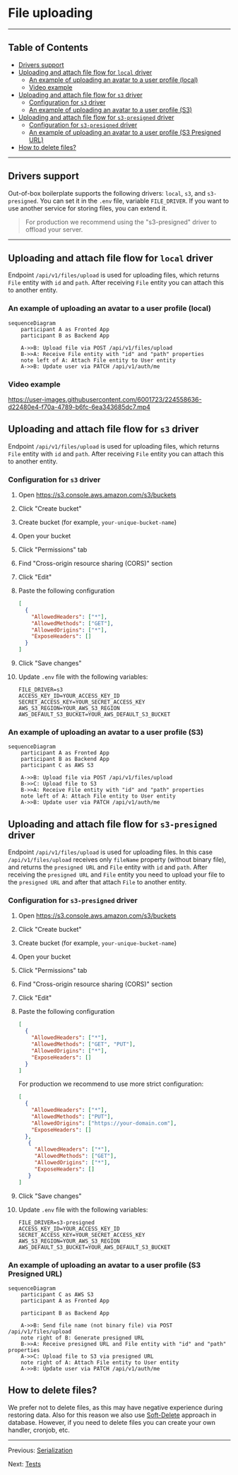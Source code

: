 # File uploading

---

## Table of Contents <!-- omit in toc -->

- [Drivers support](#drivers-support)
- [Uploading and attach file flow for `local` driver](#uploading-and-attach-file-flow-for-local-driver)
  - [An example of uploading an avatar to a user profile (local)](#an-example-of-uploading-an-avatar-to-a-user-profile-local)
  - [Video example](#video-example)
- [Uploading and attach file flow for `s3` driver](#uploading-and-attach-file-flow-for-s3-driver)
  - [Configuration for `s3` driver](#configuration-for-s3-driver)
  - [An example of uploading an avatar to a user profile (S3)](#an-example-of-uploading-an-avatar-to-a-user-profile-s3)
- [Uploading and attach file flow for `s3-presigned` driver](#uploading-and-attach-file-flow-for-s3-presigned-driver)
  - [Configuration for `s3-presigned` driver](#configuration-for-s3-presigned-driver)
  - [An example of uploading an avatar to a user profile (S3 Presigned URL)](#an-example-of-uploading-an-avatar-to-a-user-profile-s3-presigned-url)
- [How to delete files?](#how-to-delete-files)

---

## Drivers support

Out-of-box boilerplate supports the following drivers: `local`, `s3`, and `s3-presigned`. You can set it in the `.env` file, variable `FILE_DRIVER`. If you want to use another service for storing files, you can extend it.

> For production we recommend using the "s3-presigned" driver to offload your server.

---

## Uploading and attach file flow for `local` driver

Endpoint `/api/v1/files/upload` is used for uploading files, which returns `File` entity with `id` and `path`. After receiving `File` entity you can attach this to another entity.

### An example of uploading an avatar to a user profile (local)

```mermaid
sequenceDiagram
    participant A as Fronted App
    participant B as Backend App

    A->>B: Upload file via POST /api/v1/files/upload
    B->>A: Receive File entity with "id" and "path" properties
    note left of A: Attach File entity to User entity
    A->>B: Update user via PATCH /api/v1/auth/me
```

### Video example

<https://user-images.githubusercontent.com/6001723/224558636-d22480e4-f70a-4789-b6fc-6ea343685dc7.mp4>

## Uploading and attach file flow for `s3` driver

Endpoint `/api/v1/files/upload` is used for uploading files, which returns `File` entity with `id` and `path`. After receiving `File` entity you can attach this to another entity.

### Configuration for `s3` driver

1. Open https://s3.console.aws.amazon.com/s3/buckets
1. Click "Create bucket"
1. Create bucket (for example, `your-unique-bucket-name`)
1. Open your bucket
1. Click "Permissions" tab
1. Find "Cross-origin resource sharing (CORS)" section
1. Click "Edit"
1. Paste the following configuration

    ```json
    [
      {
        "AllowedHeaders": ["*"],
        "AllowedMethods": ["GET"],
        "AllowedOrigins": ["*"],
        "ExposeHeaders": []
      }
    ]
    ```

1. Click "Save changes"
1. Update `.env` file with the following variables:

    ```dotenv
    FILE_DRIVER=s3
    ACCESS_KEY_ID=YOUR_ACCESS_KEY_ID
    SECRET_ACCESS_KEY=YOUR_SECRET_ACCESS_KEY
    AWS_S3_REGION=YOUR_AWS_S3_REGION
    AWS_DEFAULT_S3_BUCKET=YOUR_AWS_DEFAULT_S3_BUCKET
    ```

### An example of uploading an avatar to a user profile (S3)

```mermaid
sequenceDiagram
    participant A as Fronted App
    participant B as Backend App
    participant C as AWS S3

    A->>B: Upload file via POST /api/v1/files/upload
    B->>C: Upload file to S3
    B->>A: Receive File entity with "id" and "path" properties
    note left of A: Attach File entity to User entity
    A->>B: Update user via PATCH /api/v1/auth/me
```

## Uploading and attach file flow for `s3-presigned` driver

Endpoint `/api/v1/files/upload` is used for uploading files. In this case `/api/v1/files/upload` receives only `fileName` property (without binary file), and returns the `presigned URL` and `File` entity with `id` and `path`. After receiving the `presigned URL` and `File` entity you need to upload your file to the `presigned URL` and after that attach `File` to another entity.

### Configuration for `s3-presigned` driver

1. Open https://s3.console.aws.amazon.com/s3/buckets
1. Click "Create bucket"
1. Create bucket (for example, `your-unique-bucket-name`)
1. Open your bucket
1. Click "Permissions" tab
1. Find "Cross-origin resource sharing (CORS)" section
1. Click "Edit"
1. Paste the following configuration

    ```json
    [
      {
        "AllowedHeaders": ["*"],
        "AllowedMethods": ["GET", "PUT"],
        "AllowedOrigins": ["*"],
        "ExposeHeaders": []
      }
    ]
    ```

   For production we recommend to use more strict configuration:

   ```json
   [
     {
       "AllowedHeaders": ["*"],
       "AllowedMethods": ["PUT"],
       "AllowedOrigins": ["https://your-domain.com"],
       "ExposeHeaders": []
     },
      {
        "AllowedHeaders": ["*"],
        "AllowedMethods": ["GET"],
        "AllowedOrigins": ["*"],
        "ExposeHeaders": []
      }
   ]
   ```

1. Click "Save changes"
1. Update `.env` file with the following variables:

    ```dotenv
    FILE_DRIVER=s3-presigned
    ACCESS_KEY_ID=YOUR_ACCESS_KEY_ID
    SECRET_ACCESS_KEY=YOUR_SECRET_ACCESS_KEY
    AWS_S3_REGION=YOUR_AWS_S3_REGION
    AWS_DEFAULT_S3_BUCKET=YOUR_AWS_DEFAULT_S3_BUCKET
    ```

### An example of uploading an avatar to a user profile (S3 Presigned URL)

```mermaid
sequenceDiagram
    participant C as AWS S3
    participant A as Fronted App
    
    participant B as Backend App

    A->>B: Send file name (not binary file) via POST /api/v1/files/upload
    note right of B: Generate presigned URL
    B->>A: Receive presigned URL and File entity with "id" and "path" properties
    A->>C: Upload file to S3 via presigned URL
    note right of A: Attach File entity to User entity
    A->>B: Update user via PATCH /api/v1/auth/me
```

## How to delete files?

We prefer not to delete files, as this may have negative experience during restoring data. Also for this reason we also use [Soft-Delete](https://orkhan.gitbook.io/typeorm/docs/delete-query-builder#soft-delete) approach in database. However, if you need to delete files you can create your own handler, cronjob, etc.

---

Previous: [Serialization](serialization.md)

Next: [Tests](tests.md)
